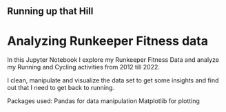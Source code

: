 ## Running up that Hill

# Analyzing Runkeeper Fitness data

In this Jupyter Notebook I explore my Runkeeper Fitness Data and analyze my Running and Cycling activities from 2012 till 2022. 

I clean, manipulate and visualize the data set to get some insights and find out that I need to get back to running.

Packages used:
Pandas for data manipulation
Matplotlib for plotting

